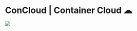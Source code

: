# ConCloud | Container Cloud ☁
![](https://github.com/user-attachments/assets/ac669b14-ab5a-4451-82dc-aa8cc5660d34)
